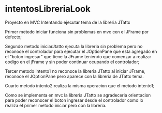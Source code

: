 # intentosLibreriaLook
Proyecto en MVC
Intentando ejecutar tema de la libreria JTatto

Primer metodo iniciar funciona sin problemas en mvc con el JFrame por defecto;

Segundo metodo iniciarJtatto ejecuta la libreria sin problema pero no reconoce el controlador para ejecutar el JOptionPane que esta agregado en el "boton ingresar" que tiene la JFrame teniendo que comenzar a realizar codigo en el jFrame y sin poder continuar ocupando el controlador;

Tercer metodo intento1 no reconoce la libreria JTatto al iniciar JFrame, reconoce el JOptionPane pero aparece con la libreria de JTatto tema.

Cuarto metodo intento2 realiza la misma operacion que el metodo intento1;

Como se implementa en mvc la libreria JTatto se agradeceria orientacion para poder reconocer el boton ingresar desde el controlador como lo realiza el primer metodo iniciar pero con la libreria.


